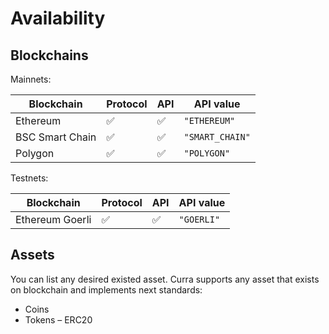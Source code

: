 # Availability
## Blockchains

Mainnets:

| Blockchain | Protocol | API | API value |
| - | - | - | - |
| Ethereum | ✅ | ✅ | `"ETHEREUM"` |
| BSC Smart Chain | ✅ | ✅ | `"SMART_CHAIN"` |
| Polygon | ✅ | ✅ | `"POLYGON"` |

Testnets:

| Blockchain | Protocol | API | API value |
| - | - | - | - |
| Ethereum Goerli | ✅ | ✅ | `"GOERLI"`


## Assets

You can list any desired existed asset. Curra supports any asset that exists on blockchain and implements next standards:

- Coins
- Tokens – ERC20

